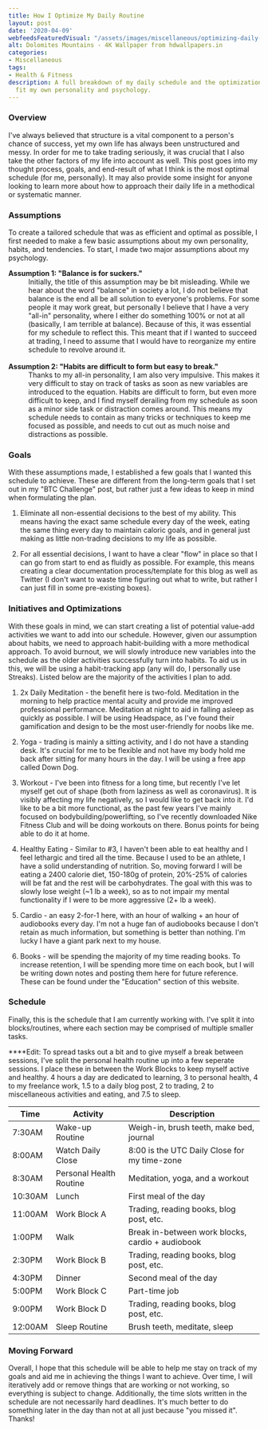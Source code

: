 ```yaml
---
title: How I Optimize My Daily Routine
layout: post
date: '2020-04-09'
webfeedsFeaturedVisual: "/assets/images/miscellaneous/optimizing-daily-routine.jpg"
alt: Dolomites Mountains - 4K Wallpaper from hdwallpapers.in
categories:
- Miscellaneous
tags:
- Health & Fitness
description: A full breakdown of my daily schedule and the optimizations I made to
  fit my own personality and psychology.
---
```


<h3>Overview</h3>
I've always believed that structure is a vital component to a person's chance of success, yet my own life has always been unstructured and messy. In order for me to take trading seriously, it was crucial that I also take the other factors of my life into account as well. This post goes into my thought process, goals, and end-result of what I think is the most optimal schedule (for me, personally). It may also provide some insight for anyone looking to learn more about how to approach their daily life in a methodical or systematic manner.

<h3>Assumptions</h3>
To create a tailored schedule that was as efficient and optimal as possible, I first needed to make a few basic assumptions about my own personality, habits, and tendencies. To start, I made two major assumptions about my psychology.

<dl>
<dt><b>Assumption 1: "Balance is for suckers."</b></dt>
<dd>Initially, the title of this assumption may be bit misleading. While we hear about the word "balance" in society a lot, I do not believe that balance is the end all be all solution to everyone's problems. For some people it may work great, but personally I believe that I have a very "all-in" personality, where I either do something 100% or not at all (basically, I am terrible at balance). Because of this, it was essential for my schedule to reflect this. This meant that if I wanted to succeed at trading, I need to assume that I would have to reorganize my entire schedule to revolve around it.</dd><br />

<dt><b>Assumption 2: "Habits are difficult to form but easy to break."</b></dt>
<dd>Thanks to my all-in personality, I am also very impulsive. This makes it very difficult to stay on track of tasks as soon as new variables are introduced to the equation. Habits are difficult to form, but even more difficult to keep, and I find myself derailing from my schedule as soon as a minor side task or distraction comes around. This means my schedule needs to contain as many tricks or techniques to keep me focused as possible, and needs to cut out as much noise and distractions as possible.</dd>
</dl>

<h3>Goals</h3>
With these assumptions made, I established a few goals that I wanted this schedule to achieve. These are different from the long-term goals that I set out in my "BTC Challenge" post, but rather just a few ideas to keep in mind when formulating the plan.

1. Eliminate all non-essential decisions to the best of my ability. This means having the exact same schedule every day of the week, eating the same thing every day to maintain caloric goals, and in general just making as little non-trading decisions to my life as possible.

2. For all essential decisions, I want to have a clear "flow" in place so that I can go from start to end as fluidly as possible. For example, this means creating a clear documentation process/template for this blog as well as Twitter (I don't want to waste time figuring out what to write, but rather I can just fill in some pre-existing boxes).   

<h3>Initiatives and Optimizations</h3>
With these goals in mind, we can start creating a list of potential value-add activities we want to add into our schedule. However, given our assumption about habits, we need to approach habit-building with a more methodical approach. To avoid burnout, we will slowly introduce new variables into the schedule as the older activities successfully turn into habits. To aid us in this, we will be using a habit-tracking app (any will do, I personally use Streaks). Listed below are the majority of the activities I plan to add.

1. 2x Daily Meditation - the benefit here is two-fold. Meditation in the morning to help practice mental acuity and provide me improved professional performance. Meditation at night to aid in falling asleep as quickly as possible. I will be using Headspace, as I've found their gamification and design to be the most user-friendly for noobs like me.

2. Yoga - trading is mainly a sitting activity, and I do not have a standing desk. It's crucial for me to be flexible and not have my body hold me back after sitting for many hours in the day. I will be using a free app called Down Dog.

3. Workout - I've been into fitness for a long time, but recently I've let myself get out of shape (both from laziness as well as coronavirus). It is visibly affecting my life negatively, so I would like to get back into it. I'd like to be a bit more functional, as the past few years I've mainly focused on bodybuilding/powerlifting, so I've recently downloaded Nike Fitness Club and will be doing workouts on there. Bonus points for being able to do it at home.

4. Healthy Eating - Similar to #3, I haven't been able to eat healthy and I feel lethargic and tired all the time. Because I used to be an athlete, I have a solid understanding of nutrition. So, moving forward I will be eating a 2400 calorie diet, 150-180g of protein, 20%-25% of calories will be fat and the rest will be carbohydrates. The goal with this was to slowly lose weight (~1 lb a week), so as to not impair my mental functionality if I were to be more aggressive (2+ lb a week).

5. Cardio - an easy 2-for-1 here, with an hour of walking + an hour of audiobooks every day. I'm not a huge fan of audiobooks because I don't retain as much information, but something is better than nothing. I'm lucky I have a giant park next to my house.

6. Books - will be spending the majority of my time reading books. To increase retention, I will be spending more time on each book, but I will be writing down notes and posting them here for future reference. These can be found under the "Education" section of this website.

<h3>Schedule</h3>
Finally, this is the schedule that I am currently working with. I've split it into blocks/routines, where each section may be comprised of multiple smaller tasks.

****Edit: To spread tasks out a bit and to give myself a break between sessions, I've split the personal health routine up into a few seperate sessions. I place these in between the Work Blocks to keep myself active and healthy. 4 hours a day are dedicated to learning, 3 to personal health, 4 to my freelance work, 1.5 to a daily blog post, 2 to trading, 2 to miscellaneous activities and eating, and 7.5 to sleep.

<div class="table-wrapper">
  <table class="alt">
    <thead>
      <tr>
        <th>Time</th>
        <th>Activity</th>
        <th>Description</th>
      </tr>
    </thead>
    <tbody>
      <tr>
        <td>7:30AM</td>
        <td>Wake-up Routine</td>
        <td>Weigh-in, brush teeth, make bed, journal</td>
      </tr>
      <tr>
        <td>8:00AM</td>
        <td>Watch Daily Close</td>
        <td>8:00 is the UTC Daily Close for my time-zone</td>
      </tr>
      <tr>
        <td>8:30AM</td>
        <td>Personal Health Routine</td>
        <td>Meditation, yoga, and a workout</td>
      </tr>
      <tr>
        <td>10:30AM</td>
        <td>Lunch</td>
        <td>First meal of the day</td>
      </tr>
      <tr>
        <td>11:00AM</td>
        <td>Work Block A</td>
        <td>Trading, reading books, blog post, etc.</td>
      </tr>
      <tr>
        <td>1:00PM</td>
        <td>Walk</td>
        <td>Break in-between work blocks, cardio + audiobook</td>
      </tr>
      <tr>
        <td>2:30PM</td>
        <td>Work Block B</td>
        <td>Trading, reading books, blog post, etc.</td>
      </tr>
      <tr>
        <td>4:30PM</td>
        <td>Dinner</td>
        <td>Second meal of the day</td>
      </tr>
      <tr>
        <td>5:00PM</td>
        <td>Work Block C</td>
        <td>Part-time job</td>
      </tr>
      <tr>
        <td>9:00PM</td>
        <td>Work Block D</td>
        <td>Trading, reading books, blog post, etc.</td>
      </tr>
      <tr>
        <td>12:00AM</td>
        <td>Sleep Routine</td>
        <td>Brush teeth, meditate, sleep</td>
      </tr>
    </tbody>
  </table>
</div>

<h3>Moving Forward</h3>
Overall, I hope that this schedule will be able to help me stay on track of my goals and aid me in achieving the things I want to achieve. Over time, I will iteratively add or remove things that are working or not working, so everything is subject to change. Additionally, the time slots written in the schedule are not necessarily hard deadlines. It's much better to do something later in the day than not at all just because "you missed it". Thanks!
